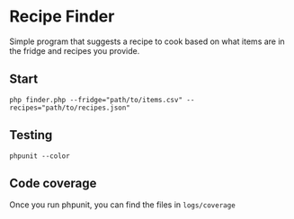 Recipe Finder
=============

Simple program that suggests a recipe to cook based on what items are in the fridge and recipes you provide.

Start
-------

`php finder.php --fridge="path/to/items.csv" --recipes="path/to/recipes.json"`

Testing
-------

`phpunit --color`

Code coverage
-------------

Once you run phpunit, you can find the files in `logs/coverage`